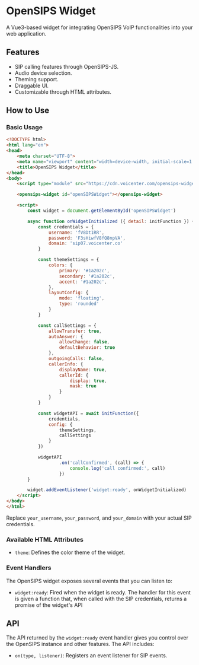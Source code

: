 # OpenSIPS Widget
A Vue3-based widget for integrating OpenSIPS VoIP functionalities into your web application.

## Features
- SIP calling features through OpenSIPS-JS.
- Audio device selection.
- Theming support.
- Draggable UI.
- Customizable through HTML attributes.

## How to Use
### Basic Usage
```html
<!DOCTYPE html>
<html lang="en">
<head>
    <meta charset="UTF-8">
    <meta name="viewport" content="width=device-width, initial-scale=1.0">
    <title>OpenSIPS Widget</title>
</head>
<body>
    <script type="module" src="https://cdn.voicenter.com/opensips-widget"></script>

    <opensips-widget id="openSIPSWidget"></opensips-widget>

    <script>
        const widget = document.getElementById('openSIPSWidget')

        async function onWidgetInitialized ({ detail: initFunction }) {
            const credentials = {
                username: 'fV8Dt1RR',
                password: 'F3sHiwfV8fQ8npVA',
                domain: 'sip07.voicenter.co'
            }

            const themeSettings = {
                colors: {
                    primary: '#1a202c',
                    secondary: '#1a202c',
                    accent: '#1a202c',
                },
                layoutConfig: {
                    mode: 'floating',
                    type: 'rounded'
                }
            }

            const callSettings = {
                allowTransfer: true,
                autoAnswer: {
                    allowChange: false,
                    defaultBehavior: true
                },
                outgoingCalls: false,
                callerInfo: {
                    displayName: true,
                    callerId: {
                        display: true,
                        mask: true
                    }
                }
            }

            const widgetAPI = await initFunction({
                credentials,
                config: {
                    themeSettings,
                    callSettings
                }
            })

            widgetAPI
                    .on('callConfirmed', (call) => {
                        console.log('call confirmed:', call)
                    })
        }

        widget.addEventListener('widget:ready', onWidgetInitialized)
    </script>
</body>
</html>
```

Replace `your_username`, `your_password`, and `your_domain` with your actual SIP credentials.

### Available HTML Attributes
- `theme`: Defines the color theme of the widget.

### Event Handlers
The OpenSIPS widget exposes several events that you can listen to:

- `widget:ready`: Fired when the widget is ready. 
The handler for this event is given a function that, when called with the SIP credentials, 
returns a promise of the widget's API

## API
The API returned by the `widget:ready` event handler gives you control over the OpenSIPS instance and other features. The API includes:

- `on(type, listener)`: Registers an event listener for SIP events.
